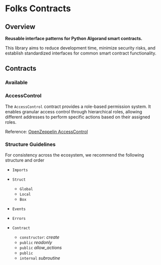 # Folks Contracts

## Overview

**Reusable interface patterns for Python Algorand smart contracts.**

This library aims to reduce development time, minimize security risks, and establish standardized interfaces for common smart contract functionality.

## Contracts

### Available

### AccessControl

The `AccessControl` contract provides a role-based permission system. It enables granular access control through hierarchical roles, allowing different addresses to perform specific actions based on their assigned roles.

Reference: [OpenZeppelin AccessControl](https://github.com/OpenZeppelin/openzeppelin-contracts/blob/master/contracts/access/AccessControl.sol)

### Structure Guidelines

For consistency across the ecosystem, we recommend the following structure and order

- `Imports`
- `Struct`
  - `Global`
  - `Local`
  - `Box`
- `Events`
- `Errors`

- `Contract`
  - `constructor`: _create_
  - `public` _readonly_
  - `public` _allow_actions_
  - `public`
  - `internal` _subroutine_
